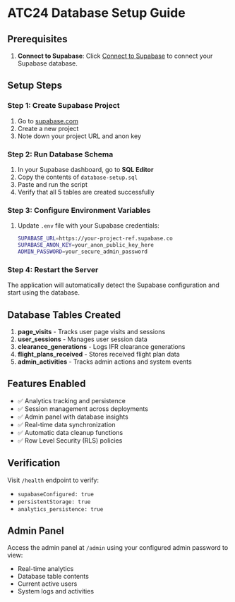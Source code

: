# ATC24 Database Setup Guide

## Prerequisites

1. **Connect to Supabase**: Click [Connect to Supabase](#open-mcp-popover) to connect your Supabase database.

## Setup Steps

### Step 1: Create Supabase Project
1. Go to [supabase.com](https://supabase.com)
2. Create a new project
3. Note down your project URL and anon key

### Step 2: Run Database Schema
1. In your Supabase dashboard, go to **SQL Editor**
2. Copy the contents of `database-setup.sql` 
3. Paste and run the script
4. Verify that all 5 tables are created successfully

### Step 3: Configure Environment Variables
1. Update `.env` file with your Supabase credentials:
   ```bash
   SUPABASE_URL=https://your-project-ref.supabase.co
   SUPABASE_ANON_KEY=your_anon_public_key_here
   ADMIN_PASSWORD=your_secure_admin_password
   ```

### Step 4: Restart the Server
The application will automatically detect the Supabase configuration and start using the database.

## Database Tables Created

1. **page_visits** - Tracks user page visits and sessions
2. **user_sessions** - Manages user session data
3. **clearance_generations** - Logs IFR clearance generations
4. **flight_plans_received** - Stores received flight plan data
5. **admin_activities** - Tracks admin actions and system events

## Features Enabled

- ✅ Analytics tracking and persistence
- ✅ Session management across deployments
- ✅ Admin panel with database insights
- ✅ Real-time data synchronization
- ✅ Automatic data cleanup functions
- ✅ Row Level Security (RLS) policies

## Verification

Visit `/health` endpoint to verify:
- `supabaseConfigured: true`
- `persistentStorage: true`
- `analytics_persistence: true`

## Admin Panel

Access the admin panel at `/admin` using your configured admin password to view:
- Real-time analytics
- Database table contents
- Current active users
- System logs and activities
